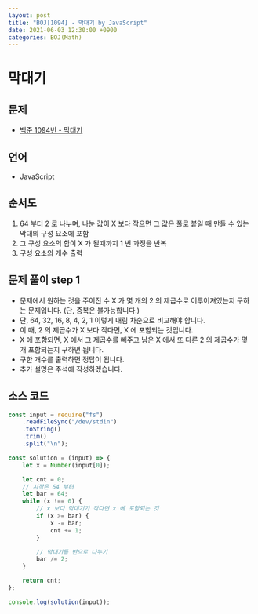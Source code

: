 ```yaml
---
layout: post
title: "BOJ[1094] - 막대기 by JavaScript"
date: 2021-06-03 12:30:00 +0900
categories: BOJ(Math)
---
```


# 막대기

## 문제

- [백준 1094번 - 막대기](https://www.acmicpc.net/problem/1094)

## 언어

- JavaScript

## 순서도

1. 64 부터 2 로 나누며, 나눈 값이 X 보다 작으면 그 값은 풀로 붙일 때 만들 수 있는 막대의 구성 요소에 포함
2. 그 구성 요소의 합이 X 가 될때까지 1 번 과정을 반복
3. 구성 요소의 개수 출력

## 문제 풀이 step 1

- 문제에서 원하는 것을 주어진 수 X 가 몇 개의 2 의 제곱수로 이루어져있는지 구하는 문제입니다. (단, 중복은 불가능합니다.)
- 단, 64, 32, 16, 8, 4, 2, 1 이렇게 내림 차순으로 비교해야 합니다.
- 이 때, 2 의 제곱수가 X 보다 작다면, X 에 포함되는 것입니다.
- X 에 포함되면, X 에서 그 제곱수를 빼주고 남은 X 에서 또 다른 2 의 제곱수가 몇 개 포함되는지 구하면 됩니다.
- 구한 개수를 출력하면 정답이 됩니다.
- 추가 설명은 주석에 작성하겠습니다.

## 소스 코드

```jsx
const input = require("fs")
	.readFileSync("/dev/stdin")
	.toString()
	.trim()
	.split("\n");

const solution = (input) => {
	let x = Number(input[0]);

	let cnt = 0;
	// 시작은 64 부터
	let bar = 64;
	while (x !== 0) {
		// x 보다 막대기가 작다면 x 에 포함되는 것
		if (x >= bar) {
			x -= bar;
			cnt += 1;
		}

		// 막대기를 반으로 나누기
		bar /= 2;
	}

	return cnt;
};

console.log(solution(input));
```
